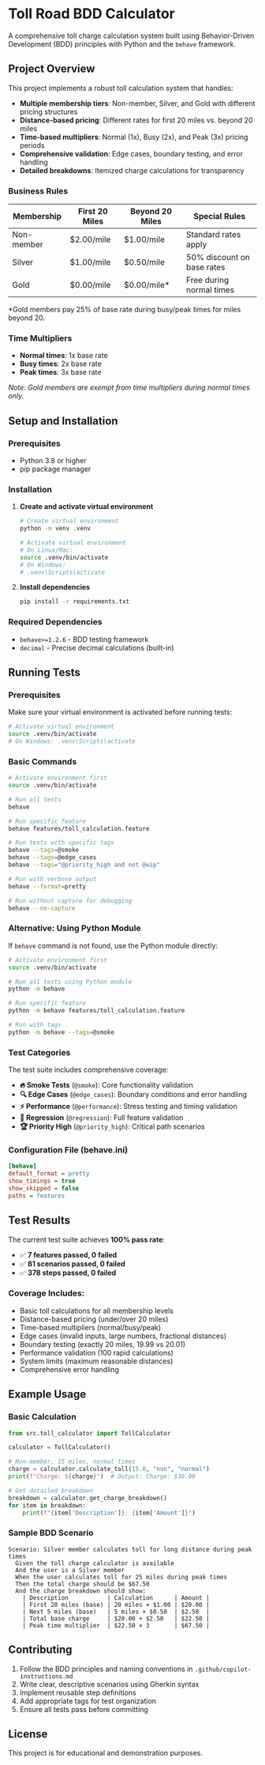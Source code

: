 # Toll Road BDD Calculator

A comprehensive toll charge calculation system built using Behavior-Driven Development (BDD) principles with Python and the `behave` framework.

## Project Overview

This project implements a robust toll calculation system that handles:

- **Multiple membership tiers**: Non-member, Silver, and Gold with different pricing structures
- **Distance-based pricing**: Different rates for first 20 miles vs. beyond 20 miles
- **Time-based multipliers**: Normal (1x), Busy (2x), and Peak (3x) pricing periods
- **Comprehensive validation**: Edge cases, boundary testing, and error handling
- **Detailed breakdowns**: Itemized charge calculations for transparency

### Business Rules

| Membership | First 20 Miles | Beyond 20 Miles | Special Rules |
|------------|----------------|-----------------|---------------|
| Non-member | $2.00/mile     | $1.00/mile      | Standard rates apply |
| Silver     | $1.00/mile     | $0.50/mile      | 50% discount on base rates |
| Gold       | $0.00/mile     | $0.00/mile*     | Free during normal times |

*Gold members pay 25% of base rate during busy/peak times for miles beyond 20.

### Time Multipliers
- **Normal times**: 1x base rate
- **Busy times**: 2x base rate  
- **Peak times**: 3x base rate

*Note: Gold members are exempt from time multipliers during normal times only.*

## Setup and Installation

### Prerequisites
- Python 3.8 or higher
- pip package manager

### Installation

1. **Create and activate virtual environment**
   ```bash
   # Create virtual environment
   python -m venv .venv

   # Activate virtual environment
   # On Linux/Mac:
   source .venv/bin/activate
   # On Windows:
   # .venv\Scripts\activate
   ```

2. **Install dependencies**
   ```bash
   pip install -r requirements.txt
   ```

### Required Dependencies
- `behave>=1.2.6` - BDD testing framework
- `decimal` - Precise decimal calculations (built-in)

## Running Tests

### Prerequisites
Make sure your virtual environment is activated before running tests:

```bash
# Activate virtual environment
source .venv/bin/activate
# On Windows: .venv\Scripts\activate
```

### Basic Commands

```bash
# Activate environment first
source .venv/bin/activate

# Run all tests
behave

# Run specific feature
behave features/toll_calculation.feature

# Run tests with specific tags
behave --tags=@smoke
behave --tags=@edge_cases
behave --tags="@priority_high and not @wip"

# Run with verbose output
behave --format=pretty

# Run without capture for debugging
behave --no-capture
```

### Alternative: Using Python Module

If `behave` command is not found, use the Python module directly:

```bash
# Activate environment first
source .venv/bin/activate

# Run all tests using Python module
python -m behave

# Run specific feature
python -m behave features/toll_calculation.feature

# Run with tags
python -m behave --tags=@smoke
```

### Test Categories

The test suite includes comprehensive coverage:

- **🔥 Smoke Tests** (`@smoke`): Core functionality validation
- **🔍 Edge Cases** (`@edge_cases`): Boundary conditions and error handling  
- **⚡ Performance** (`@performance`): Stress testing and timing validation
- **🔄 Regression** (`@regression`): Full feature validation
- **🏆 Priority High** (`@priority_high`): Critical path scenarios

### Configuration File (behave.ini)
```ini
[behave]
default_format = pretty
show_timings = true
show_skipped = false
paths = features
```

## Test Results

The current test suite achieves **100% pass rate**:

- ✅ **7 features passed, 0 failed**
- ✅ **81 scenarios passed, 0 failed**  
- ✅ **378 steps passed, 0 failed**

### Coverage Includes:
- Basic toll calculations for all membership levels
- Distance-based pricing (under/over 20 miles)
- Time-based multipliers (normal/busy/peak)
- Edge cases (invalid inputs, large numbers, fractional distances)
- Boundary testing (exactly 20 miles, 19.99 vs 20.01)
- Performance validation (100 rapid calculations)
- System limits (maximum reasonable distances)
- Comprehensive error handling

## Example Usage

### Basic Calculation
```python
from src.toll_calculator import TollCalculator

calculator = TollCalculator()

# Non-member, 15 miles, normal times
charge = calculator.calculate_toll(15.0, "non", "normal")
print(f"Charge: ${charge}")  # Output: Charge: $30.00

# Get detailed breakdown
breakdown = calculator.get_charge_breakdown()
for item in breakdown:
    print(f"{item['Description']}: {item['Amount']}")
```

### Sample BDD Scenario
```gherkin
Scenario: Silver member calculates toll for long distance during peak times
  Given the toll charge calculator is available
  And the user is a Silver member
  When the user calculates toll for 25 miles during peak times
  Then the total charge should be $67.50
  And the charge breakdown should show:
    | Description           | Calculation      | Amount |
    | First 20 miles (base) | 20 miles × $1.00 | $20.00 |
    | Next 5 miles (base)   | 5 miles × $0.50  | $2.50  |
    | Total base charge     | $20.00 + $2.50   | $22.50 |
    | Peak time multiplier  | $22.50 × 3       | $67.50 |
```

## Contributing

1. Follow the BDD principles and naming conventions in `.github/copilot-instructions.md`
2. Write clear, descriptive scenarios using Gherkin syntax
3. Implement reusable step definitions
4. Add appropriate tags for test organization
5. Ensure all tests pass before committing

## License

This project is for educational and demonstration purposes.
